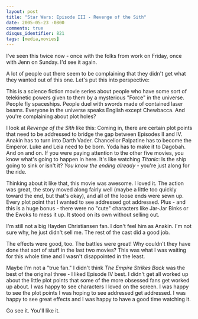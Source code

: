 ```yaml
---
layout: post
title: "Star Wars: Episode III - Revenge of the Sith"
date: 2005-05-23 -0800
comments: true
disqus_identifier: 821
tags: [media,movies]
---
```

I've seen this twice now - once with the folks from work on Friday, once
with Jenn on Sunday. I'd see it again.

 A lot of people out there seem to be complaining that they didn't get
what they wanted out of this one. Let's put this into perspective:

 This is a science fiction movie series about people who have some sort
of telekinetic powers given to them by a mysterious "Force" in the
universe. People fly spaceships. People duel with swords made of
contained laser beams. Everyone in the universe speaks English except
Chewbacca. And you're complaining about plot holes?

 I look at *Revenge of the Sith* like this: Coming in, there are certain
plot points that need to be addressed to bridge the gap between Episodes
II and IV. Anakin has to turn into Darth Vader. Chancellor Palpatine has
to become the Emperor. Luke and Leia need to be born. Yoda has to make
it to Dagobah. And on and on. If you were paying attention to the other
five movies, you know what's going to happen in here. It's like watching
*Titanic*: Is the ship going to sink or isn't it? *You know the ending
already* - you're just along for the ride.

 Thinking about it like that, this movie was awesome. I loved it. The
action was great, the story moved along fairly well (maybe a little too
quickly toward the end, but that's okay), and all of the loose ends were
sewn up. Every plot point that I wanted to see addressed got addressed.
Plus - and this is a huge bonus - there were no "cute" characters like
Jar-Jar Binks or the Ewoks to mess it up. It stood on its own without
selling out.

 I'm still not a big Hayden Christiansen fan. I don't feel him as
Anakin. I'm not sure why, he just didn't sell me. The rest of the cast
did a good job.

 The effects were good, too. The battles were great! Why couldn't they
have done that sort of stuff in the last two movies? This was what I was
waiting for this whole time and I wasn't disappointed in the least.

 Maybe I'm not a "true fan." I didn't think *The Empire Strikes Back*
was the best of the original three - I liked Episode IV best. I didn't
get all worked up about the little plot points that some of the more
obsessed fans get worked up about. I was happy to see characters I loved
on the screen. I was happy to see the plot points I was hoping to see
addressed get addressed. I was happy to see great effects and I was
happy to have a good time watching it.

 Go see it. You'll like it.
